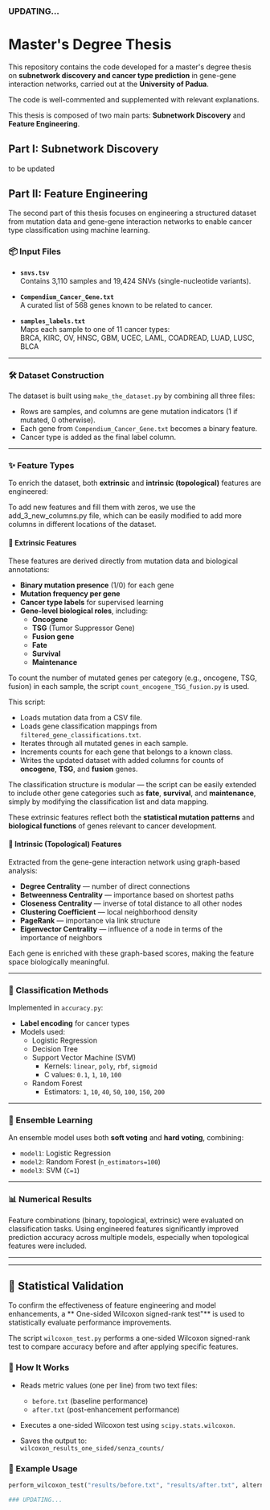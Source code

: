 ### UPDATING...

# Master's Degree Thesis

This repository contains the code developed for a master's degree thesis on **subnetwork discovery and cancer type prediction** in gene-gene interaction networks, carried out at the **University of Padua**.

The code is well-commented and supplemented with relevant explanations.

This thesis is composed of two main parts: **Subnetwork Discovery** and **Feature Engineering**.
## Part I: Subnetwork Discovery
to be updated
## Part II: Feature Engineering

The second part of this thesis focuses on engineering a structured dataset from mutation data and gene-gene interaction networks to enable cancer type classification using machine learning.

### 📦 Input Files

- **`snvs.tsv`**  
  Contains 3,110 samples and 19,424 SNVs (single-nucleotide variants).

- **`Compendium_Cancer_Gene.txt`**  
  A curated list of 568 genes known to be related to cancer.

- **`samples_labels.txt`**  
  Maps each sample to one of 11 cancer types:  
  BRCA, KIRC, OV, HNSC, GBM, UCEC, LAML, COADREAD, LUAD, LUSC, BLCA

---

### 🛠 Dataset Construction

The dataset is built using `make_the_dataset.py` by combining all three files:

- Rows are samples, and columns are gene mutation indicators (1 if mutated, 0 otherwise).
- Each gene from `Compendium_Cancer_Gene.txt` becomes a binary feature.
- Cancer type is added as the final label column.

---

### ✨ Feature Types

To enrich the dataset, both **extrinsic** and **intrinsic (topological)** features are engineered:

To add new features and fill them with zeros, we use the add_3_new_columns.py file, which can be easily modified to add more columns in different locations of the dataset.

#### 🔹 Extrinsic Features

These features are derived directly from mutation data and biological annotations:

- **Binary mutation presence** (1/0) for each gene
- **Mutation frequency per gene**
- **Cancer type labels** for supervised learning
- **Gene-level biological roles**, including:
  - **Oncogene**
  - **TSG** (Tumor Suppressor Gene)
  - **Fusion gene**
  - **Fate**
  - **Survival**
  - **Maintenance**

To count the number of mutated genes per category (e.g., oncogene, TSG, fusion) in each sample, the script `count_oncogene_TSG_fusion.py` is used.

This script:
- Loads mutation data from a CSV file.
- Loads gene classification mappings from `filtered_gene_classifications.txt`.
- Iterates through all mutated genes in each sample.
- Increments counts for each gene that belongs to a known class.
- Writes the updated dataset with added columns for counts of **oncogene**, **TSG**, and **fusion** genes.

The classification structure is modular — the script can be easily extended to include other gene categories such as **fate**, **survival**, and **maintenance**, simply by modifying the classification list and data mapping.

These extrinsic features reflect both the **statistical mutation patterns** and **biological functions** of genes relevant to cancer development.
#### 🔸 Intrinsic (Topological) Features

Extracted from the gene-gene interaction network using graph-based analysis:

- **Degree Centrality** — number of direct connections
- **Betweenness Centrality** — importance based on shortest paths
- **Closeness Centrality** — inverse of total distance to all other nodes
- **Clustering Coefficient** — local neighborhood density
- **PageRank** — importance via link structure
- **Eigenvector Centrality** — influence of a node in terms of the importance of neighbors

Each gene is enriched with these graph-based scores, making the feature space biologically meaningful.

---

### 🤖 Classification Methods

Implemented in `accuracy.py`:

- **Label encoding** for cancer types
- Models used:
  - Logistic Regression
  - Decision Tree
  - Support Vector Machine (SVM)  
    - Kernels: `linear`, `poly`, `rbf`, `sigmoid`  
    - C values: `0.1`, `1`, `10`, `100`
  - Random Forest  
    - Estimators: `1`, `10`, `40`, `50`, `100`, `150`, `200`

---

### 🔗 Ensemble Learning

An ensemble model uses both **soft voting** and **hard voting**, combining:

- `model1`: Logistic Regression  
- `model2`: Random Forest (`n_estimators=100`)  
- `model3`: SVM (`C=1`)

---

### 📊 Numerical Results

Feature combinations (binary, topological, extrinsic) were evaluated on classification tasks. Using engineered features significantly improved prediction accuracy across multiple models, especially when topological features were included.

---
---

## 🔬 Statistical Validation

To confirm the effectiveness of feature engineering and model enhancements, a ** One-sided Wilcoxon signed-rank test"** is used to statistically evaluate performance improvements.

The script `wilcoxon_test.py` performs a one-sided Wilcoxon signed-rank test to compare accuracy before and after applying specific features.

### 📄 How It Works

- Reads metric values (one per line) from two text files:  
  - `before.txt` (baseline performance)  
  - `after.txt` (post-enhancement performance)

- Executes a one-sided Wilcoxon test using `scipy.stats.wilcoxon`.

- Saves the output to:  
  `wilcoxon_results_one_sided/senza_counts/`

### 🧪 Example Usage

```python
perform_wilcoxon_test("results/before.txt", "results/after.txt", alternative="greater")

### UPDATING...
